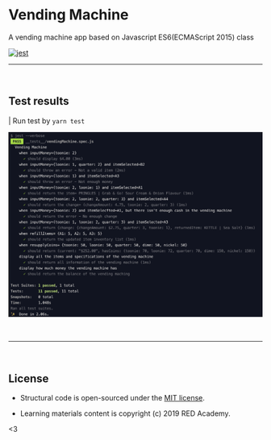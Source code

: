 # Vending Machine

A vending machine app based on Javascript ES6(ECMAScript 2015) class

[![jest](https://img.shields.io/badge/jest-24.9.0-brightgreen.svg)](https://jestjs.io/)
&nbsp;

---

&nbsp;

## Test results

| Run test by `yarn test`

![Preview](images/preview_0.png)

&nbsp;

---

&nbsp;

## License

- Structural code is open-sourced under the [MIT license](/LICENSE.md).
  &nbsp;

- Learning materials content is copyright (c) 2019 RED Academy.

<3
